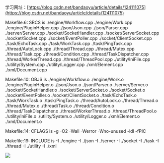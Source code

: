 学习网址：[https://blog.csdn.net/bandaoyu/article/details/124111075](https://blog.csdn.net/bandaoyu/article/details/124111075)

Makefile:6: SRCS is ./engine/Workflow.cpp ./engine/Work.cpp ./engine/PluginHelper.cpp ./json/Json.cpp ./json/Parser.cpp ./server/Server.cpp ./socket/SocketHandler.cpp ./socket/ServerSocket.cpp ./socket/Socket.cpp ./socket/EventPoller.cpp ./socket/ClientSocket.cpp ./task/EchoTask.cpp ./task/WorkTask.cpp ./task/PingTask.cpp ./thread/AutoLock.cpp ./thread/Thread.cpp ./thread/Mutex.cpp ./thread/Task.cpp ./thread/Condition.cpp ./thread/TaskDispatcher.cpp ./thread/WorkerThread.cpp ./thread/ThreadPool.cpp ./utility/IniFile.cpp ./utility/System.cpp ./utility/Logger.cpp ./xml/Element.cpp ./xml/Document.cpp

Makefile:10: OBJS is  ./engine/Workflow.o  ./engine/Work.o  ./engine/PluginHelper.o  ./json/Json.o  ./json/Parser.o  ./server/Server.o  ./socket/SocketHandler.o  ./socket/ServerSocket.o  ./socket/Socket.o  ./socket/EventPoller.o  ./socket/ClientSocket.o  ./task/EchoTask.o  ./task/WorkTask.o  ./task/PingTask.o  ./thread/AutoLock.o  ./thread/Thread.o  ./thread/Mutex.o  ./thread/Task.o  ./thread/Condition.o  ./thread/TaskDispatcher.o  ./thread/WorkerThread.o  ./thread/ThreadPool.o  ./utility/IniFile.o  ./utility/System.o  ./utility/Logger.o  ./xml/Element.o  ./xml/Document.o

Makefile:14: CFLAGS is -g -O2 -Wall -Werror -Wno-unused -ldl -fPIC

Makefile:19: INCLUDE is -I ./engine -I ./json -I ./server -I ./socket -I ./task -I ./thread -I ./utility -I ./xml

![](https://gitee.com/hxc8/images6/raw/master/img/202407182356541.jpg)
